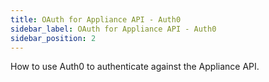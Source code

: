 ```yaml
---
title: OAuth for Appliance API - Auth0
sidebar_label: OAuth for Appliance API - Auth0
sidebar_position: 2
---
```


How to use Auth0 to authenticate against the Appliance API.
